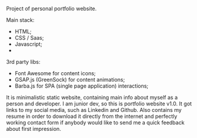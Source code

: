 Project of personal portfolio website.
 
Main stack:
- HTML;
- CSS / Saas;
- Javascript;
- 
3rd party libs:
- Font Awesome for content icons;
- GSAP.js (GreenSock) for content animations;
- Barba.js for SPA (single page application) interactions;

It is minimalistic static website, containing main info about myself as a person and developer. I am junior dev, so this is portfolio website v1.0. It got links to my social media, such as Linkedin and Github. Also contains my resume in order to download it directly from the internet and perfectly working contact form if anybody would like to send me a quick feedback about first impression. 
